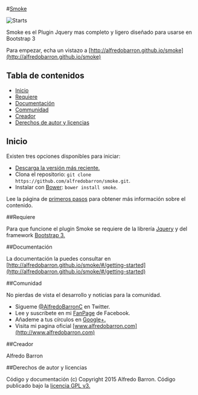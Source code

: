 #[Smoke](http://alfredobarron.github.io/smoke)

![Starts](https://img.shields.io/github/stars/alfredobarron/smoke.svg)

Smoke es el Plugin Jquery mas completo y ligero diseñado para usarse en Bootstrap 3



Para empezar, echa un vistazo a [http://alfredobarron.github.io/smoke](http://alfredobarron.github.io/smoke)


## Tabla de contenidos

 - [Inicio](#inicio)
 - [Requiere](#requiere)
 - [Documentación](#documentacion)
 - [Communidad](#communidad)
 - [Creador](#creador)
 - [Derechos de autor y licencias](#derechos-de-autor-y-licencias)



## Inicio

Existen tres opciones disponibles para iniciar:

- [Descarga la versión más reciente.](https://github.com/alfredobarron/smoke/archive/master.zip)
- Clona el repositorio: `git clone https://github.com/alfredobarron/smoke.git`.
- Instalar con [Bower](http://bower.io/): `bower install smoke`.

Lee la página de [primeros pasos](http://alfredobarron.github.io/smoke/#/getting-started) para obtener más información sobre el contenido.

##Requiere

Para que funcione el plugin Smoke se requiere de la librería [Jquery](http://jquery.com/) y del framework [Bootstrap 3.](http://getbootstrap.com/)

##Documentación

La documentación la puedes consultar en [http://alfredobarron.github.io/smoke/#/getting-started](http://alfredobarron.github.io/smoke/#/getting-started)


##Comunidad

No pierdas de vista el desarrollo y noticias para la comunidad.

- Sigueme [@AlfredoBarronC](https://twitter.com/AlfredoBarronC) en Twitter.
- Lee y suscríbete en mi [FanPage](https://www.facebook.com/AlfredoBarronC) de Facebook.
- Añademe a tus círculos en [Google+.](https://plus.google.com/+Alfredobarron)
- Visita mi pagina oficial [www.alfredobarron.com](http://www.alfredobarron.com)

##Creador

Alfredo Barron

##Derechos de autor y licencias

Código y documentación (c) Copyright 2015 Alfredo Barron. Código publicado bajo la [licencia GPL v3.](https://github.com/alfredobarron/smoke/blob/master/LICENCIA)
